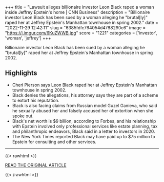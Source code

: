 +++
title = "Lawsuit alleges billionaire investor Leon Black raped a woman inside Jeffrey Epstein's home | CNN Business"
description = "Billionaire investor Leon Black has been sued by a woman alleging he \"brutal[ly]\" raped her at Jeffrey Epstein's Manhattan townhouse in spring 2002."
date = "2022-11-29 12:42:11"
slug = "6385fdfc764054d4788290c6"
image = "https://i.imgur.com/6KuZWWB.jpg"
score = "1221"
categories = ['investor', 'woman', 'jeffrey']
+++

Billionaire investor Leon Black has been sued by a woman alleging he \"brutal[ly]\" raped her at Jeffrey Epstein's Manhattan townhouse in spring 2002.

## Highlights

- Cheri Pierson says Leon Black raped her at Jeffrey Epstein's Manhattan townhouse in spring 2002.
- Black denies the allegations, his attorney says they are part of a scheme to extort his reputation.
- Black is also facing claims from Russian model Guzel Ganieva, who said he sexually abused her and falsely accused her of extortion when she spoke out.
- Black's net worth is $9 billion, according to Forbes, and his relationship with Epstein involved only professional services like estate planning, tax and philanthropic endeavors, Black said in a letter to investors in 2020.
- The New York Times reported Black may have paid up to $75 million to Epstein for consulting and other services.

---

{{< rawhtml >}}
  <p class="article-category">
    <a target="_blank" href="https://www.cnn.com/2022/11/28/business/leon-black-jeffrey-epstein-rape-accusation/index.html?utm_source=twCNN&amp;utm_medium=social&amp;utm_content=2022-11-29T01%3A30%3A07&amp;utm_term=link">READ THE ORIGINAL ARTICLE</a>
  </p>
{{< /rawhtml >}}
